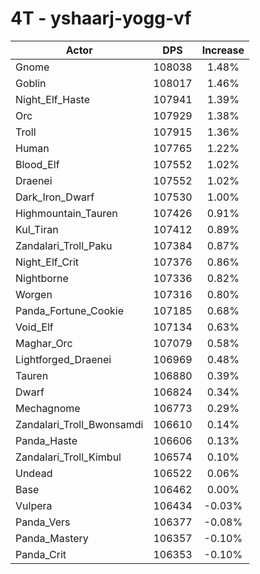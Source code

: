 # 4T - yshaarj-yogg-vf
| Actor | DPS | Increase |
|---|:---:|:---:|
|Gnome|108038|1.48%|
|Goblin|108017|1.46%|
|Night_Elf_Haste|107941|1.39%|
|Orc|107929|1.38%|
|Troll|107915|1.36%|
|Human|107765|1.22%|
|Blood_Elf|107552|1.02%|
|Draenei|107552|1.02%|
|Dark_Iron_Dwarf|107530|1.00%|
|Highmountain_Tauren|107426|0.91%|
|Kul_Tiran|107412|0.89%|
|Zandalari_Troll_Paku|107384|0.87%|
|Night_Elf_Crit|107376|0.86%|
|Nightborne|107336|0.82%|
|Worgen|107316|0.80%|
|Panda_Fortune_Cookie|107185|0.68%|
|Void_Elf|107134|0.63%|
|Maghar_Orc|107079|0.58%|
|Lightforged_Draenei|106969|0.48%|
|Tauren|106880|0.39%|
|Dwarf|106824|0.34%|
|Mechagnome|106773|0.29%|
|Zandalari_Troll_Bwonsamdi|106610|0.14%|
|Panda_Haste|106606|0.13%|
|Zandalari_Troll_Kimbul|106574|0.10%|
|Undead|106522|0.06%|
|Base|106462|0.00%|
|Vulpera|106434|-0.03%|
|Panda_Vers|106377|-0.08%|
|Panda_Mastery|106357|-0.10%|
|Panda_Crit|106353|-0.10%|
